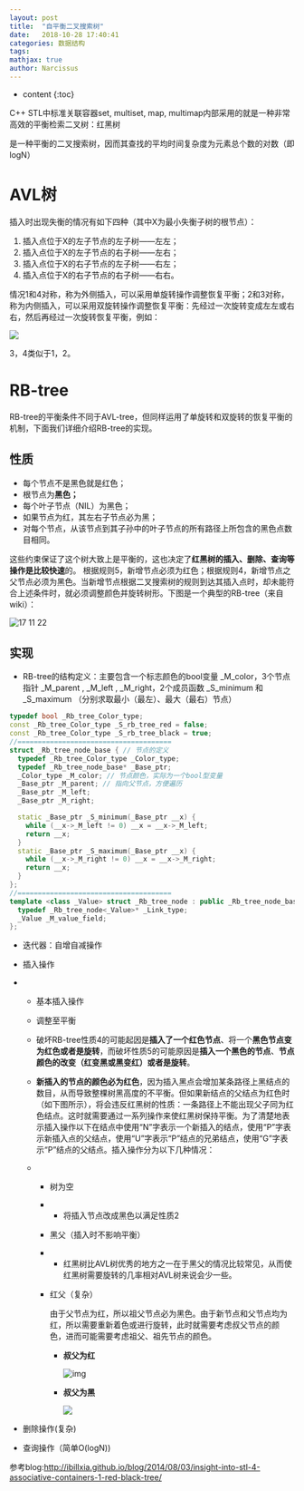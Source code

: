 ```yaml
---
layout: post
title:  "自平衡二叉搜索树"
date:   2018-10-28 17:40:41
categories: 数据结构
tags: 
mathjax: true
author: Narcissus
---
```


* content
{:toc}


C++ STL中标准关联容器set, multiset, map, multimap内部采用的就是一种非常高效的平衡检索二叉树：红黑树

是一种平衡的二叉搜索树，因而其查找的平均时间复杂度为元素总个数的对数（即logN）

 

# AVL树

插入时出现失衡的情况有如下四种（其中X为最小失衡子树的根节点）：

1. 插入点位于X的左子节点的左子树——左左；
2. 插入点位于X的左子节点的右子树——左右；
3. 插入点位于X的右子节点的左子树——右左；
4. 插入点位于X的右子节点的右子树——右右。

情况1和4对称，称为外侧插入，可以采用单旋转操作调整恢复平衡；2和3对称，称为内侧插入，可以采用双旋转操作调整恢复平衡：先经过一次旋转变成左左或右右，然后再经过一次旋转恢复平衡，例如：

![](https://narcissuspicbed.oss-cn-hangzhou.aliyuncs.com/IMAG2014080301.jpg)

3，4类似于1，2。

 

# RB-tree

RB-tree的平衡条件不同于AVL-tree，但同样运用了单旋转和双旋转的恢复平衡的机制，下面我们详细介绍RB-tree的实现。

 

## 性质

- 每个节点不是黑色就是红色；
- 根节点为**黑色；**
- 每个叶子节点（NIL）为黑色；
- 如果节点为红，其左右子节点必为黑；
- 对每个节点，从该节点到其子孙中的叶子节点的所有路径上所包含的黑色点数目相同。

这些约束保证了这个树大致上是平衡的，这也决定了**红黑树的插入、删除、查询等操作是比较快速**的。 根据规则5，新增节点必须为红色；根据规则4，新增节点之父节点必须为黑色。当新增节点根据二叉搜索树的规则到达其插入点时，却未能符合上述条件时，就必须调整颜色并旋转树形。下图是一个典型的RB-tree（来自wiki）：

![17  11  22 ](https://narcissuspicbed.oss-cn-hangzhou.aliyuncs.com/IMAG2014080302.png)

 

 

## 实现

- RB-tree的结构定义：主要包含一个标志颜色的bool变量 _M_color，3个节点指针 _M_parent , _M_left , _M_right，2个成员函数 _S_minimum 和 _S_maximum （分别求取最小（最左）、最大（最右）节点） 

```c++
typedef bool _Rb_tree_Color_type;
const _Rb_tree_Color_type _S_rb_tree_red = false;
const _Rb_tree_Color_type _S_rb_tree_black = true;
//======================================
struct _Rb_tree_node_base { // 节点的定义
  typedef _Rb_tree_Color_type _Color_type;
  typedef _Rb_tree_node_base* _Base_ptr;
  _Color_type _M_color; // 节点颜色，实际为一个bool型变量
  _Base_ptr _M_parent; // 指向父节点，方便遍历
  _Base_ptr _M_left;
  _Base_ptr _M_right;

  static _Base_ptr _S_minimum(_Base_ptr __x) {
    while (__x->_M_left != 0) __x = __x->_M_left;
    return __x;
  }
  static _Base_ptr _S_maximum(_Base_ptr __x) {
    while (__x->_M_right != 0) __x = __x->_M_right;
    return __x;
  }
};
//======================================
template <class _Value> struct _Rb_tree_node : public _Rb_tree_node_base { // 节点的定义
  typedef _Rb_tree_node<_Value>* _Link_type;
  _Value _M_value_field;
};
```

- 迭代器：自增自减操作

- 插入操作

- - 基本插入操作

  - 调整至平衡

  - 破坏RB-tree性质4的可能起因是**插入了一个红色节点**、将一个**黑色节点变为红色或者是旋转**，而破坏性质5的可能原因是**插入一个黑色的节点**、**节点颜色的改变（红变黑或黑变红）或者是旋转**。

  - **新插入的节点的颜色必为红色**，因为插入黑点会增加某条路径上黑结点的数目，从而导致整棵树黑高度的不平衡。但如果新结点的父结点为红色时（如下图所示），将会违反红黑树的性质：一条路径上不能出现父子同为红色结点。这时就需要通过一系列操作来使红黑树保持平衡。为了清楚地表示插入操作以下在结点中使用“N”字表示一个新插入的结点，使用“P”字表示新插入点的父结点，使用“U”字表示“P”结点的兄弟结点，使用“G”字表示“P”结点的父结点。插入操作分为以下几种情况：

  - - 树为空
    - - 将插入节点改成黑色以满足性质2

    - 黑父（插入时不影响平衡）
    - - 红黑树比AVL树优秀的地方之一在于黑父的情况比较常见，从而使红黑树需要旋转的几率相对AVL树来说会少一些。

    - 红父（复杂）

      由于父节点为红，所以祖父节点必为黑色。由于新节点和父节点均为红，所以需要重新着色或进行旋转，此时就需要考虑叔父节点的颜色，进而可能需要考虑祖父、祖先节点的颜色。

      - **叔父为红**

        ![img](https://narcissuspicbed.oss-cn-hangzhou.aliyuncs.com/IMAG2014080303.png)

      - **叔父为黑**

        ![ ](https://narcissuspicbed.oss-cn-hangzhou.aliyuncs.com/IMAG2014080304.png)

- 删除操作(复杂)

- 查询操作（简单O(logN))



参考blog:http://ibillxia.github.io/blog/2014/08/03/insight-into-stl-4-associative-containers-1-red-black-tree/
